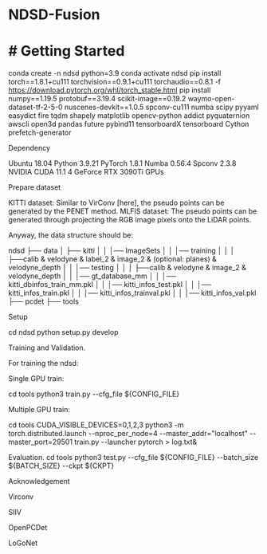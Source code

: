 # NDSD-Fusion

# # Getting Started

conda create -n ndsd python=3.9
conda activate ndsd
pip install torch==1.8.1+cu111 torchvision==0.9.1+cu111 torchaudio==0.8.1 -f https://download.pytorch.org/whl/torch_stable.html
pip install numpy==1.19.5 protobuf==3.19.4 scikit-image==0.19.2 waymo-open-dataset-tf-2-5-0 nuscenes-devkit==1.0.5 spconv-cu111 numba scipy pyyaml easydict fire tqdm shapely matplotlib opencv-python addict pyquaternion awscli open3d pandas future pybind11 tensorboardX tensorboard Cython prefetch-generator

Dependency

Ubuntu 18.04
Python 3.9.21
PyTorch 1.8.1
Numba 0.56.4
Spconv 2.3.8
NVIDIA CUDA 11.1
4 GeForce RTX 3090Ti GPUs



Prepare dataset

KITTI dataset: Similar to VirConv [here], the pseudo points can be generated by the PENET method.
MLFIS dataset: The pseudo points can be generated through projecting the RGB image pixels onto the LiDAR points.

Anyway, the data structure should be:

ndsd
├── data
│   ├── kitti
│   │   │── ImageSets
│   │   │── training
│   │   │   ├──calib & velodyne & label_2 & image_2 & (optional: planes) & velodyne_depth
│   │   │── testing
│   │   │   ├──calib & velodyne & image_2 & velodyne_depth
│   │   │── gt_database_mm
│   │   │── kitti_dbinfos_train_mm.pkl
│   │   │── kitti_infos_test.pkl
│   │   │── kitti_infos_train.pkl
│   │   │── kitti_infos_trainval.pkl
│   │   │── kitti_infos_val.pkl
├── pcdet
├── tools


Setup

cd ndsd
python setup.py develop

Training and Validation.

For training the ndsd:

Single GPU train:

cd tools
python3 train.py --cfg_file ${CONFIG_FILE}

Multiple GPU train:

cd tools
CUDA_VISIBLE_DEVICES=0,1,2,3  python3 -m torch.distributed.launch --nproc_per_node=4 --master_addr="localhost" --master_port=29501 train.py  --launcher pytorch > log.txt&


Evaluation.
cd tools
python3 test.py --cfg_file ${CONFIG_FILE} --batch_size ${BATCH_SIZE} --ckpt ${CKPT}

Acknowledgement

Virconv

SIIV

OpenPCDet

LoGoNet
